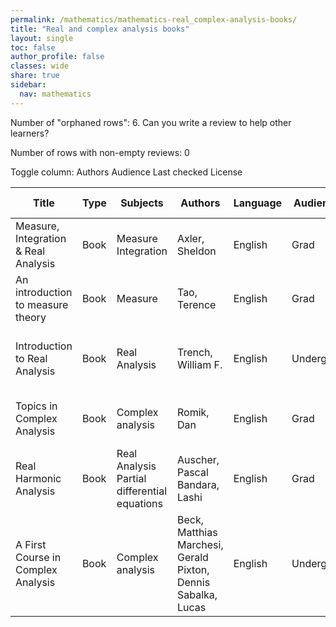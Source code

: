 ```yaml
---
permalink: /mathematics/mathematics-real_complex-analysis-books/
title: "Real and complex analysis books"
layout: single
toc: false
author_profile: false
classes: wide
share: true
sidebar:
  nav: mathematics
---
```


Number of "orphaned rows": 6. Can you write a review to help other learners?

Number of rows with non-empty reviews: 0

<div class="table_cols_toggles">
Toggle column: <a class="toggle-vis btn btn--danger" data-column="3">Authors</a> <a class="toggle-vis btn btn--danger" data-column="5">Audience</a> <a class="toggle-vis btn btn--danger" data-column="8">Last checked</a> <a class="toggle-vis btn btn--danger" data-column="9">License</a>
</div>
<table class="display" style="width:100%">
<thead>
<tr>
    <th>Title</th>
    <th>Type</th>
    <th>Subjects</th>
    <th>Authors</th>
    <th>Language</th>
    <th>Audience</th>
    <th>Reviews</th>
    <th>URLs</th>
    <th>Last checked</th>
    <th>License</th>
</tr>
</thead>
<tbody>
<tr>
    <td>Measure, Integration & Real Analysis</td>
    <td>Book</td>
    <td>Measure<br>Integration</td>
    <td>Axler, Sheldon</td>
    <td>English</td>
    <td>Grad</td>
    <td></td>
    <td><a href="https://measure.axler.net/MIRA.pdf" target="_blank" class="btn btn--primary">PDF</a><br><a href="https://measure.axler.net/" target="_blank" class="btn btn--info">Site</a><br><a href="https://doi.org/10.1007/978-3-030-33143-6" target="_blank" class="btn btn--info">Site</a></td>
    <td>2023-11-11</td>
    <td>CC BY-NC 4.0 DEED</td>
</tr>
<tr>
    <td>An introduction to measure theory</td>
    <td>Book</td>
    <td>Measure</td>
    <td>Tao, Terence</td>
    <td>English</td>
    <td>Grad</td>
    <td></td>
    <td><a href="https://terrytao.files.wordpress.com/2012/12/gsm-126-tao5-measure-book.pdf" target="_blank" class="btn btn--primary">PDF</a><br><a href="https://terrytao.wordpress.com/books/an-introduction-to-measure-theory/" target="_blank" class="btn btn--info">Site</a></td>
    <td>2023-11-11</td>
    <td></td>
</tr>
<tr>
    <td>Introduction to Real Analysis</td>
    <td>Book</td>
    <td>Real Analysis</td>
    <td>Trench, William F.</td>
    <td>English</td>
    <td>Undergrad</td>
    <td></td>
    <td><a href="https://digitalcommons.trinity.edu/cgi/viewcontent.cgi?article=1006&context=mono" target="_blank" class="btn btn--primary">PDF</a><br><a href="https://digitalcommons.trinity.edu/cgi/viewcontent.cgi?filename=0&article=1006&context=mono&type=additional" target="_blank" class="btn btn--primary">PDF</a><br><a href="https://digitalcommons.trinity.edu/cgi/viewcontent.cgi?filename=1&article=1006&context=mono&type=additional" target="_blank" class="btn btn--primary">PDF</a><br><a href="https://digitalcommons.trinity.edu/cgi/viewcontent.cgi?filename=2&article=1006&context=mono&type=additional" target="_blank" class="btn btn--primary">LATEX</a><br><a href="https://digitalcommons.trinity.edu/mono/7/" target="_blank" class="btn btn--info">Site</a></td>
    <td>2023-11-25</td>
    <td>CC BY-NC-SA 3.0 DEED</td>
</tr>
<tr>
    <td>Topics in Complex Analysis</td>
    <td>Book</td>
    <td>Complex analysis</td>
    <td>Romik, Dan</td>
    <td>English</td>
    <td>Grad</td>
    <td></td>
    <td><a href="https://www.degruyter.com/document/doi/10.1515/9783110796810/pdf" target="_blank" class="btn btn--primary">PDF</a><br><a href="https://www.degruyter.com/document/doi/10.1515/9783110796810/epub" target="_blank" class="btn btn--primary">EPUB</a><br><a href="https://www.degruyter.com/document/doi/10.1515/9783110796810/html" target="_blank" class="btn btn--info">Site</a></td>
    <td>2023-12-09</td>
    <td>CC BY-NC-ND 4.0 DEED</td>
</tr>
<tr>
    <td>Real Harmonic Analysis</td>
    <td>Book</td>
    <td>Real Analysis<br>Partial differential equations</td>
    <td>Auscher, Pascal<br>Bandara, Lashi</td>
    <td>English</td>
    <td>Grad</td>
    <td></td>
    <td><a href="https://press-files.anu.edu.au/downloads/press/n1666/pdf/book.pdf" target="_blank" class="btn btn--primary">PDF</a><br><a href="https://press.anu.edu.au/publications/real-harmonic-analysis" target="_blank" class="btn btn--info">Site</a></td>
    <td>2023-12-22</td>
    <td>CC BY-NC-ND 4.0 DEED</td>
</tr>
<tr>
    <td>A First Course in Complex Analysis</td>
    <td>Book</td>
    <td>Complex analysis</td>
    <td>Beck, Matthias<br>Marchesi, Gerald<br>Pixton, Dennis<br>Sabalka, Lucas</td>
    <td>English</td>
    <td>Undergrad</td>
    <td></td>
    <td><a href="https://matthbeck.github.io/papers/complexorth.pdf" target="_blank" class="btn btn--primary">PDF</a><br><a href="https://matthbeck.github.io/papers/complex.pdf" target="_blank" class="btn btn--primary">PDF</a><br><a href="https://matthbeck.github.io/complex.html" target="_blank" class="btn btn--info">Site</a></td>
    <td>2023-12-22</td>
    <td></td>
</tr>
<tfoot>
<tr>
    <td></td>
    <td></td>
    <td></td>
    <td></td>
    <td></td>
    <td></td>
    <td></td>
    <td></td>
    <td></td>
    <td></td>
</tr>
</tfoot>
